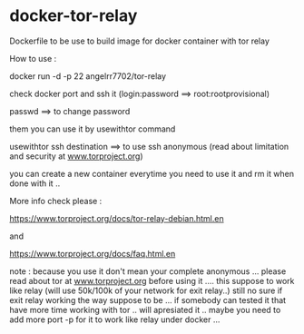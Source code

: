 docker-tor-relay
================

Dockerfile to be use to build image for docker container with tor relay

How to use :

docker run -d -p 22 angelrr7702/tor-relay

check docker port and ssh it  (login:password ==>  root:rootprovisional) 

passwd  ==> to change password 

them you can use it by usewithtor command

usewithtor ssh destination   ==>  to use ssh anonymous  (read about limitation and security at www.torproject.org)


you can create a new container everytime you need to use it and rm it when done with it ..

More info check please :

https://www.torproject.org/docs/tor-relay-debian.html.en

and 

https://www.torproject.org/docs/faq.html.en

note : because you use it don't mean your complete anonymous ... please read about tor at www.torproject.org before using it ....  this suppose to work like relay (will use 50k/100k of your network for exit relay..) still no sure if exit relay working the way suppose to be ... if somebody can tested it that have more time working with tor .. will apresiated it ..
maybe you need to add more port -p for it to work like relay under docker ...


